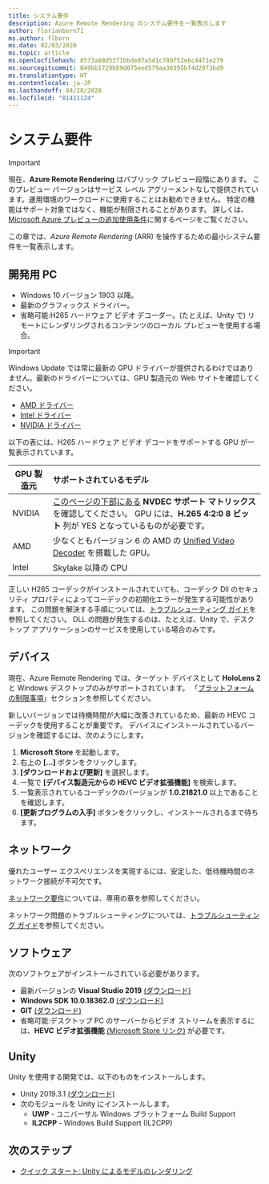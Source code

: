 ```yaml
---
title: システム要件
description: Azure Remote Rendering のシステム要件を一覧表示します
author: florianborn71
ms.author: flborn
ms.date: 02/03/2020
ms.topic: article
ms.openlocfilehash: 8573a88d5371bbde07a541c789f52e6c44f1e279
ms.sourcegitcommit: 849bb1729b89d075eed579aa36395bf4d29f3bd9
ms.translationtype: HT
ms.contentlocale: ja-JP
ms.lasthandoff: 04/28/2020
ms.locfileid: "81411124"
---
```

# <a name="system-requirements"></a>システム要件

> [!IMPORTANT]
> 現在、**Azure Remote Rendering** はパブリック プレビュー段階にあります。
> このプレビュー バージョンはサービス レベル アグリーメントなしで提供されています。運用環境のワークロードに使用することはお勧めできません。 特定の機能はサポート対象ではなく、機能が制限されることがあります。 詳しくは、[Microsoft Azure プレビューの追加使用条件](https://azure.microsoft.com/support/legal/preview-supplemental-terms/)に関するページをご覧ください。

この章では、*Azure Remote Rendering* (ARR) を操作するための最小システム要件を一覧表示します。

## <a name="development-pc"></a>開発用 PC

* Windows 10 バージョン 1903 以降。
* 最新のグラフィックス ドライバー。
* 省略可能:H265 ハードウェア ビデオ デコーダー。(たとえば、Unity で) リモートにレンダリングされるコンテンツのローカル プレビューを使用する場合。

> [!IMPORTANT]
> Windows Update では常に最新の GPU ドライバーが提供されるわけではありません。最新のドライバーについては、GPU 製造元の Web サイトを確認してください。
>
> * [AMD ドライバー](https://www.amd.com/en/support)
> * [Intel ドライバー](https://www.intel.com/content/www/us/en/support/detect.html)
> * [NVIDIA ドライバー](https://www.nvidia.com/Download/index.aspx)

以下の表には、H265 ハードウェア ビデオ デコードをサポートする GPU が一覧表示されています。

| GPU 製造元 | サポートされているモデル |
|-----------|:-----------|
| NVIDIA | [このページの下部にある](https://developer.nvidia.com/video-encode-decode-gpu-support-matrix) **NVDEC サポート マトリックス**を確認してください。 GPU には、**H.265 4:2:0 8 ビット** 列が YES となっているものが必要です。 |
| AMD | 少なくともバージョン 6 の AMD の [Unified Video Decoder](https://en.wikipedia.org/wiki/Unified_Video_Decoder#UVD_6) を搭載した GPU。 |
| Intel | Skylake 以降の CPU |

正しい H265 コーデックがインストールされていても、コーデック Dll のセキュリティ プロパティによってコーデックの初期化エラーが発生する可能性があります。 この問題を解決する手順については、[トラブルシューティング ガイド](../resources/troubleshoot.md#h265-codec-not-available)を参照してください。 DLL の問題が発生するのは、たとえば、Unity で、デスクトップ アプリケーションのサービスを使用している場合のみです。

## <a name="devices"></a>デバイス

現在、Azure Remote Rendering では、ターゲット デバイスとして **HoloLens 2** と Windows デスクトップのみがサポートされています。 「[プラットフォームの制限事項](../reference/limits.md#platform-limitations)」セクションを参照してください。

新しいバージョンでは待機時間が大幅に改善されているため、最新の HEVC コーデックを使用することが重要です。 デバイスにインストールされているバージョンを確認するには、次のようにします。

1. **Microsoft Store** を起動します。
1. 右上の **[...]** ボタンをクリックします。
1. **[ダウンロードおよび更新]** を選択します。
1. 一覧で **[デバイス製造元からの HEVC ビデオ拡張機能]** を検索します。
1. 一覧表示されているコーデックのバージョンが **1.0.21821.0** 以上であることを確認します。
1. **[更新プログラムの入手]** ボタンをクリックし、インストールされるまで待ちます。

## <a name="network"></a>ネットワーク

優れたユーザー エクスペリエンスを実現するには、安定した、低待機時間のネットワーク接続が不可欠です。

[ネットワーク要件](../reference/network-requirements.md)については、専用の章を参照してください。

ネットワーク問題のトラブルシューティングについては、[トラブルシューティング ガイド](../resources/troubleshoot.md#unstable-holograms)を参照してください。

## <a name="software"></a>ソフトウェア

次のソフトウェアがインストールされている必要があります。

* 最新バージョンの **Visual Studio 2019** [(ダウンロード)](https://visualstudio.microsoft.com/vs/older-downloads/)
* **Windows SDK 10.0.18362.0** [(ダウンロード)](https://developer.microsoft.com/windows/downloads/windows-10-sdk)
* **GIT** [(ダウンロード)](https://git-scm.com/downloads)
* 省略可能:デスクトップ PC のサーバーからビデオ ストリームを表示するには、**HEVC ビデオ拡張機能** [(Microsoft Store リンク)](https://www.microsoft.com/p/hevc-video-extensions/9nmzlz57r3t7) が必要です。

## <a name="unity"></a>Unity

Unity を使用する開発では、以下のものをインストールします。

* Unity 2019.3.1 [(ダウンロード)](https://unity3d.com/get-unity/download)
* 次のモジュールを Unity にインストールします。
  * **UWP** - ユニバーサル Windows プラットフォーム Build Support
  * **IL2CPP** - Windows Build Support (IL2CPP)

## <a name="next-steps"></a>次のステップ

* [クイック スタート: Unity によるモデルのレンダリング](../quickstarts/render-model.md)
